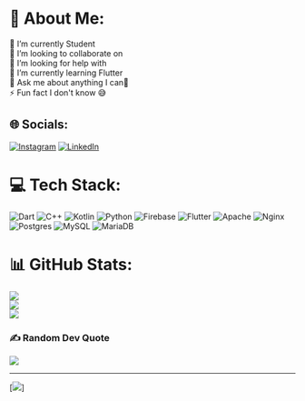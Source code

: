 # 💫 About Me:
🔭 I’m currently Student <br>👯 I’m looking to collaborate on<br>🤝 I’m looking for help with<br>🌱 I’m currently learning Flutter<br>💬 Ask me about anything I can🤗<br>⚡ Fun fact I don't know 😅


## 🌐 Socials:
[![Instagram](https://img.shields.io/badge/Instagram-%23E4405F.svg?logo=Instagram&logoColor=white)](https://instagram.com/anggerraka06) [![LinkedIn](https://img.shields.io/badge/LinkedIn-%230077B5.svg?logo=linkedin&logoColor=white)](https://www.linkedin.com/in/angger-raka-sanjaya-12bb7b253/) 

# 💻 Tech Stack:
![Dart](https://img.shields.io/badge/dart-%230175C2.svg?style=flat-square&logo=dart&logoColor=white) ![C++](https://img.shields.io/badge/c++-%2300599C.svg?style=flat-square&logo=c%2B%2B&logoColor=white) ![Kotlin](https://img.shields.io/badge/kotlin-%230095D5.svg?style=flat-square&logo=kotlin&logoColor=white) ![Python](https://img.shields.io/badge/python-3670A0?style=flat-square&logo=python&logoColor=ffdd54) ![Firebase](https://img.shields.io/badge/firebase-%23039BE5.svg?style=flat-square&logo=firebase) ![Flutter](https://img.shields.io/badge/Flutter-%2302569B.svg?style=flat-square&logo=Flutter&logoColor=white) ![Apache](https://img.shields.io/badge/apache-%23D42029.svg?style=flat-square&logo=apache&logoColor=white) ![Nginx](https://img.shields.io/badge/nginx-%23009639.svg?style=flat-square&logo=nginx&logoColor=white) ![Postgres](https://img.shields.io/badge/postgres-%23316192.svg?style=flat-square&logo=postgresql&logoColor=white) ![MySQL](https://img.shields.io/badge/mysql-%2300f.svg?style=flat-square&logo=mysql&logoColor=white) ![MariaDB](https://img.shields.io/badge/MariaDB-003545?style=flat-square&logo=mariadb&logoColor=white)
# 📊 GitHub Stats:
![](https://github-readme-stats.vercel.app/api?username=Angger-Raka&theme=dark&hide_border=false&include_all_commits=true&count_private=true)<br/>
![](https://github-readme-streak-stats.herokuapp.com/?user=Angger-Raka&theme=dark&hide_border=false)<br/>
![](https://github-readme-stats.vercel.app/api/top-langs/?username=Angger-Raka&theme=dark&hide_border=false&include_all_commits=true&count_private=true&layout=compact)

### ✍️ Random Dev Quote
![](https://quotes-github-readme.vercel.app/api?type=horizontal&theme=radical)

---
[![](https://visitcount.itsvg.in/api?id=Angger-Raka&icon=0&color=11)]

<!-- Proudly created with GPRM ( https://gprm.itsvg.in ) -->


